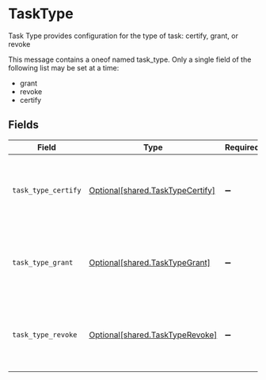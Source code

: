 # TaskType

Task Type provides configuration for the type of task: certify, grant, or revoke

This message contains a oneof named task_type. Only a single field of the following list may be set at a time:
  - grant
  - revoke
  - certify



## Fields

| Field                                                                                        | Type                                                                                         | Required                                                                                     | Description                                                                                  |
| -------------------------------------------------------------------------------------------- | -------------------------------------------------------------------------------------------- | -------------------------------------------------------------------------------------------- | -------------------------------------------------------------------------------------------- |
| `task_type_certify`                                                                          | [Optional[shared.TaskTypeCertify]](../../models/shared/tasktypecertify.md)                   | :heavy_minus_sign:                                                                           | The TaskTypeCertify message indicates that a task is a certify task and all related details. |
| `task_type_grant`                                                                            | [Optional[shared.TaskTypeGrant]](../../models/shared/tasktypegrant.md)                       | :heavy_minus_sign:                                                                           | The TaskTypeGrant message indicates that a task is a grant task and all related details.     |
| `task_type_revoke`                                                                           | [Optional[shared.TaskTypeRevoke]](../../models/shared/tasktyperevoke.md)                     | :heavy_minus_sign:                                                                           | The TaskTypeRevoke message indicates that a task is a revoke task and all related details.   |